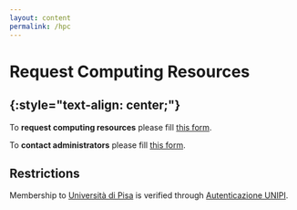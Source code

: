 ```yaml
---
layout: content
permalink: /hpc
---
```

# **Request Computing Resources**
{:style="text-align: center;"}
---


To **request computing resources** please fill [this form](https://forms.office.com/Pages/ResponsePage.aspx?id=MWtFxyCi9Ue-Ukc4KGcKoVkYUXAKGZRAiclN1st5aFpUQjFQT1hUTjcwRTAwWE9RVlRRWU5KTVZIOC4u).

To **contact administrators** please fill [this form](https://forms.office.com/Pages/ResponsePage.aspx?id=MWtFxyCi9Ue-Ukc4KGcKoVkYUXAKGZRAiclN1st5aFpURUFSS083TTIzMFMzQkpKT0lORDlIMTdMRS4u).

## **Restrictions**  
Membership to [Università di Pisa](http://www.unipi.it) is verified through [Autenticazione UNIPI](https://authportal.unipi.it/).
